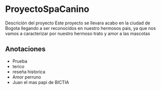 # ProyectoSpaCanino

Descrición del proyecto
Este proyecto se llevara acabo en la ciudad de Bogota llegando a ser reconocidos en nuestro hermosos pais, ya que nos vamos a caracterizar por nuestro hermoso trato y amor a las mascotas

## Anotaciones
 - Prueba
 - terico
 - reseña historica
 - Amor perruno
 - Juan el mas papi de BICTIA
 
